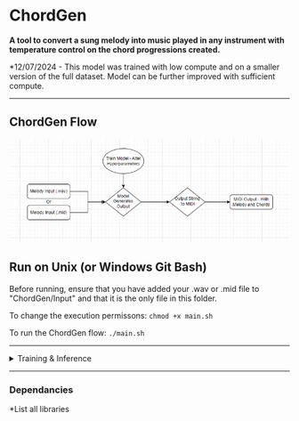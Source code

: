 # ChordGen
**A tool to convert a sung melody into music played in any instrument with temperature control on the chord progressions created.**

*12/07/2024 - This model was trained with low compute and on a smaller version of the full dataset. 
Model can be further improved with sufficient compute.

---

## ChordGen Flow

![ChordGen Layout Visualization](/Input/Misc/ChordGenFlow.PNG)



## Run on Unix (or Windows Git Bash)
Before running, ensure that you have added your .wav or .mid file to "ChordGen/Input" and that it is the only file in this folder.

To change the execution permissons: ```chmod +x main.sh```

To run the ChordGen flow:  ```./main.sh```

---
<details><summary>Training & Inference</summary>

### Train
To train the model on your own data, add your data into the folder "data/TrainingData", insure that the chord and melody files are named according to the name given in the example dataset. Then run the following script to train the model:
```
python model.py train
```
### Inference
If you wish to use the pretrained script or after you have trained your own model, run inference directly on __NoteSequenceInputString_:
```
python model.py inference __NoteSequenceInputString__
```

</details>

---




### Dependancies
*List all libraries
